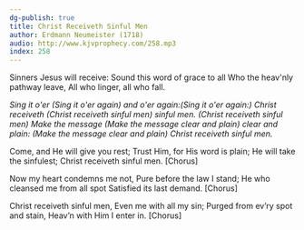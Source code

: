```yaml
---
dg-publish: true
title: Christ Receiveth Sinful Men
author: Erdmann Neumeister (1718)
audio: http://www.kjvprophecy.com/258.mp3
index: 258
---
```


Sinners Jesus will receive:
Sound this word of grace to all
Who the heav'nly pathway leave,
All who linger, all who fall.

*Sing it o'er (Sing it o'er again)
and o'er again:(Sing it o'er again:)
Christ receiveth (Christ receiveth sinful men)
sinful men. (Christ receiveth sinful men)
Make the message (Make the message clear and plain)
clear and plain: (Make the message clear and plain)
Christ receiveth sinful men.*

Come, and He will give you rest;
Trust Him, for His word is plain;
He will take the sinfulest;
Christ receiveth sinful men. [Chorus]

Now my heart condemns me not,
Pure before the law I stand;
He who cleansed me from all spot
Satisfied its last demand. [Chorus]

Christ receiveth sinful men,
Even me with all my sin;
Purged from ev’ry spot and stain,
Heav’n with Him I enter in. [Chorus]